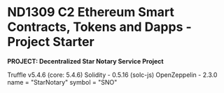 # ND1309 C2 Ethereum Smart Contracts, Tokens and Dapps - Project Starter
**PROJECT: Decentralized Star Notary Service Project**

Truffle v5.4.6 (core: 5.4.6)
Solidity - 0.5.16 (solc-js)
OpenZeppelin - 2.3.0
name = "StarNotary"
symbol = "SNO"